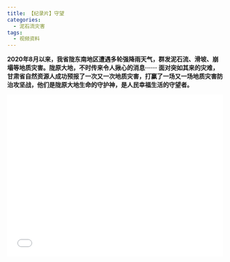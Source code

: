 ```yaml
---
title: 【纪录片】守望
categories:
  - 泥石流灾害
tags:
  - 视频资料
---
```

**2020年8月以来，我省陇东南地区遭遇多轮强降雨天气，群发泥石流、滑坡、崩塌等地质灾害。陇原大地，不时传来令人揪心的消息······**
**面对突如其来的灾难，甘肃省自然资源人成功预报了一次又一次地质灾害，打赢了一场又一场地质灾害防治攻坚战，他们是陇原大地生命的守护神，是人民幸福生活的守望者。**
<div style="position:relative; padding-bottom:75%; width:100%; height:0">
    <iframe src="//player.bilibili.com/player.html?aid=584937143&bvid=BV1dz4y1d7nb&cid=244746071&page=1" scrolling="no" border="0" frameborder="no" framespacing="0" allowfullscreen="true" style="position:absolute; height: 100%; width: 100%;"></iframe>
</div>